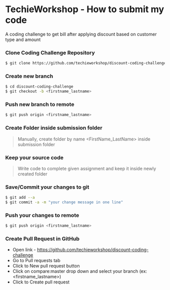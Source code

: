 # TechieWorkshop - How to submit my code
A coding challenge to get bill after applying discount based on customer type and amount

### Clone Coding Challenge Repository
```sh
$ git clone https://github.com/techieworkshop/discount-coding-challenge.git
```

### Create new branch
```sh
$ cd discount-coding-challenge
$ git checkout -b <firstname_lastname>
```

### Push new branch to remote
```sh
$ git push origin <firstname_lastname>
```

### Create Folder inside submission folder
> Manually, create folder by name <FirstName_LastName> inside submission folder

### Keep your source code
> Write code to complete given assignment and keep it inside newly created folder

### Save/Commit your changes to git
```sh
$ git add --a
$ git commit -a -m "your change message in one line"
```

### Push your changes to remote
```sh
$ git push origin <firstname_lastname>
```

### Create Pull Request in GitHub
* Open link - https://github.com/techieworkshop/discount-coding-challenge
* Go to Pull requests tab
* Click to New pull request button
* Click on compare:master drop down and select your branch (ex: <firstname_lastname>)
* Click to Create pull request

